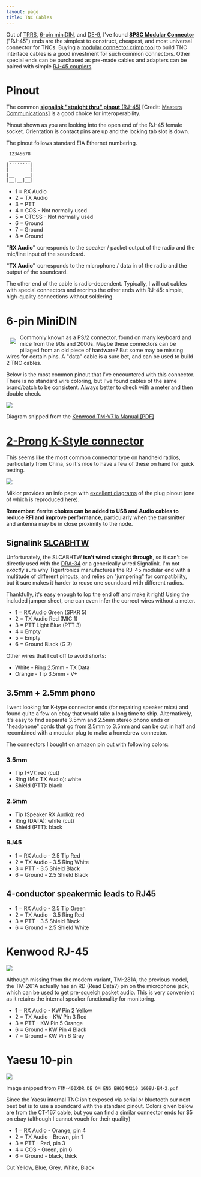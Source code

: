 ```yaml
---
layout: page
title: TNC Cables
---
```


Out of
[TRRS](https://en.wikipedia.org/wiki/File:TRRS_3.5mm_-_2_length_variants.jpg),
[6-pin miniDIN](https://commons.wikimedia.org/wiki/File:MiniDIN-6_Connector_Pinout.svg),
and [DE-9](https://commons.wikimedia.org/wiki/File:9_pin_d-sub_connector_male_closeup.jpg),
I've found [**8P8C Modular Connector**](https://en.wikipedia.org/wiki/Modular_connector#8P8C)
("RJ-45") ends are the simplest to construct, cheapest, and most universal
connector for TNCs. Buying a [modular connector crimp
tool](https://en.wikipedia.org/wiki/Modular_connector#Termination) to build TNC
interface cables is a good investment for such common connectors. Other special
ends can be purchased as pre-made cables and adapters can be paired with simple
[RJ-45 couplers](https://www.newegg.com/p/36M-01FW-00001?Description=rj45%20coupler&cm_re=rj45_coupler-_-36M-01FW-00001-_-Product).

# Pinout

The common [**signalink "straight thru" pinout**
(RJ-45)](http://masterscommunications.com/products/radio-adapter/dra/txt/dra34-RJ45-pinout.txt)
[Credit: [Masters Communications](http://masterscommunications.com)]
is a good choice for interoperability.

Pinout shown as you are looking into the open end of the RJ-45 female socket.
Orientation is contact pins are up and the locking tab slot is down.

The pinout follows standard EIA Ethernet numbering.

```
 12345678
 ________
|''''''''|
|        |
|__    __|
|__|__|__|
```

  * 1 = RX Audio
  * 2 = TX Audio
  * 3 = PTT
  * 4 = COS - Not normally used
  * 5 = CTCSS - Not normally used
  * 6 = Ground
  * 7 = Ground
  * 8 = Ground

**"RX Audio"** corresponds to the speaker / packet output of the radio
and the mic/line input of the soundcard.

**"TX Audio"** corresponds to the microphone / data in of the radio
and the output of the soundcard.

The other end of the cable is radio-dependent. Typically, I will cut cables with
special connectors and recrimp the other ends with RJ-45: simple, high-quality
connections without soldering.

# 6-pin MiniDIN

<a href="/images/packet/6pin_din.jpg">
<img style="float: left; padding: 10px" src="/images/packet/6pin_din_tn.png">
</a>

Commonly known as a PS/2 connector, found on many keyboard and mice from the 90s and
2000s. Maybe these connectors can be pillaged from an old piece of hardware? But some may
be missing wires for certain pins. A "data" cable is a sure bet, and can be used to build
2 TNC cables.

Below is the most common pinout that I've encountered with this connector. There is no
standard wire coloring, but I've found cables of the same brand/batch to be consistent.
Always better to check with a meter and then double check.

<img src="/images/packet/6pin_din_pinout.png">

Diagram snipped from
the [Kenwood TM-V71a Manual [PDF]](http://manual.kenwood.com/files/B62-1926-40.pdf)

# [2-Prong K-Style connector](/images/packet/k_type.jpg)

This seems like the most common connector type on handheld radios,
particularly from China, so it's nice to have a few of these on hand
for quick testing.

<a href="https://www.miklor.com/COM/UV_Technical.php#spkrmic">
<img src="/images/packet/k_type_pinout.png">
</a>

Miklor provides an info page
with [excellent diagrams](https://www.miklor.com/COM/UV_Technical.php#spkrmic) of the plug
pinout (one of which is reproduced here).

**Remember: ferrite chokes can be added to USB and Audio cables to reduce RFI and improve
performance**, particularly when the transmitter and antenna may be in close proximity
to the node.

## Signalink [SLCABHTW](https://shop.tigertronics.com/Extra-Radio-Cable-p-n-SLCABHTW-SLCABHTW.htm)

Unfortunately, the SLCABHTW **isn't wired straight through**, so it can't be directly used
with the [DRA-34](http://masterscommunications.com/products/radio-adapter/dra/dra34.html)
or a generically wired Signalink. I'm not _exactly_ sure why Tigertronics manufactures the
RJ-45 modular end with a multitude of different pinouts, and relies on "jumpering"
for compatibility, but it sure makes it harder to reuse one soundcard with different radios.

Thankfully, it's easy enough to lop the end off and make it right! Using the
included jumper sheet, one can even infer the correct wires without a meter.

  * 1 = RX Audio Green (SPKR 5)
  * 2 = TX Audio Red (MIC 1)
  * 3 = PTT Light Blue (PTT 3)
  * 4 = Empty
  * 5 = Empty
  * 6 = Ground Black (G 2)

Other wires that I cut off to avoid shorts:

  * White - Ring 2.5mm - TX Data
  * Orange - Tip 3.5mm - V+

## 3.5mm + 2.5mm phono

I went looking for K-type connector ends (for repairing speaker mics) and found quite a
few on ebay that would take a long time to ship. Alternatively, it's easy to find separate
3.5mm and 2.5mm stereo phono ends or "headphone" cords that go from 2.5mm to 3.5mm and can
be cut in half and recombined with a modular plug to make a homebrew connector.

The connectors I bought on amazon pin out with following colors:

### 3.5mm

* Tip (+V): red (cut)
* Ring (Mic TX Audio): white
* Shield (PTT): black

### 2.5mm

* Tip (Speaker RX Audio): red
* Ring (DATA): white (cut)
* Shield (PTT): black

### RJ45

* 1 = RX Audio - 2.5 Tip Red
* 2 = TX Audio - 3.5 Ring White
* 3 = PTT - 3.5 Shield Black
* 6 = Ground - 2.5 Shield Black

## 4-conductor speakermic leads to RJ45

* 1 = RX Audio - 2.5 Tip Green
* 2 = TX Audio - 3.5 Ring Red
* 3 = PTT - 3.5 Shield Black
* 6 = Ground - 2.5 Shield White

# Kenwood RJ-45

<img src="/images/packet/kenwood_tm-261.png">

Although missing from the modern variant, TM-281A, the previous model, the
TM-261A actually has an RD (Read Data?) pin on the microphone jack, which can
be used to get pre-squelch packet audio. This is very convenient as it retains
the internal speaker functionality for monitoring.

* 1 = RX Audio - KW Pin 2 Yellow
* 2 = TX Audio - KW Pin 3 Red
* 3 = PTT - KW Pin 5 Orange
* 6 = Ground - KW Pin 4 Black
* 7 = Ground - KW Pin 6 Grey

# Yaesu 10-pin

<img src="/images/packet/10pin_yaesu_pinout.png">

Image snipped from `FTM-400XDR_DE_OM_ENG_EH034M210_1608U-EM-2.pdf`

Since the Yaesu internal TNC isn't exposed via serial or bluetooth
our next best bet is to use a soundcard with the standard pinout.
Colors given below are from the CT-167 cable, but you can find a similar
connector ends for $5 on ebay (although I cannot vouch for their
quality)

  * 1 = RX Audio - Orange, pin 4
  * 2 = TX Audio - Brown, pin 1
  * 3 = PTT - Red, pin 3
  * 4 = COS - Green, pin 6
  * 6 = Ground - black, thick

Cut Yellow, Blue, Grey, White, Black
